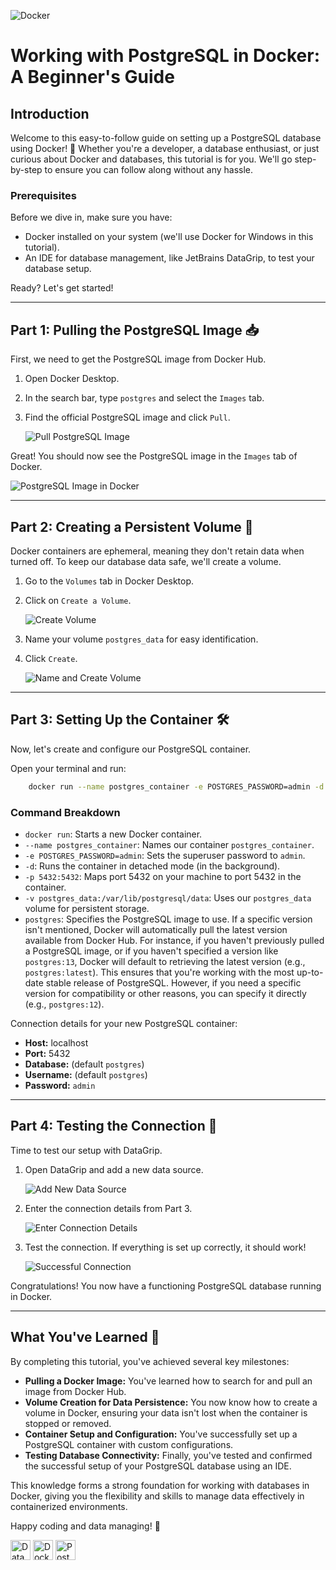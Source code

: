 ![Docker](image_8.png)

# Working with PostgreSQL in Docker: A Beginner's Guide

## Introduction

Welcome to this easy-to-follow guide on setting up a PostgreSQL database using Docker! 🐳 Whether you're a developer, a database enthusiast, or just curious about Docker and databases, this tutorial is for you. We'll go step-by-step to ensure you can follow along without any hassle.

### Prerequisites

Before we dive in, make sure you have:

- Docker installed on your system (we'll use Docker for Windows in this tutorial).
- An IDE for database management, like JetBrains DataGrip, to test your database setup.

Ready? Let's get started!

---

## Part 1: Pulling the PostgreSQL Image 📥

First, we need to get the PostgreSQL image from Docker Hub.

1. Open Docker Desktop.
2. In the search bar, type `postgres` and select the `Images` tab.
3. Find the official PostgreSQL image and click `Pull`.

   ![Pull PostgreSQL Image](image.png)

Great! You should now see the PostgreSQL image in the `Images` tab of Docker.

![PostgreSQL Image in Docker](image_1.png)

---

## Part 2: Creating a Persistent Volume 💾

Docker containers are ephemeral, meaning they don't retain data when turned off. To keep our database data safe, we'll create a volume.

1. Go to the `Volumes` tab in Docker Desktop.
2. Click on `Create a Volume`.

   ![Create Volume](image_3.png)

3. Name your volume `postgres_data` for easy identification.
4. Click `Create`.

   ![Name and Create Volume](image_4.png)

---

## Part 3: Setting Up the Container 🛠️

Now, let's create and configure our PostgreSQL container.

Open your terminal and run:

```bash
    docker run --name postgres_container -e POSTGRES_PASSWORD=admin -d -p 5432:5432 -v postgres_data:/var/lib/postgresql/data postgres
```

### Command Breakdown

- `docker run`: Starts a new Docker container.
- `--name postgres_container`: Names our container `postgres_container`.
- `-e POSTGRES_PASSWORD=admin`: Sets the superuser password to `admin`.
- `-d`: Runs the container in detached mode (in the background).
- `-p 5432:5432`: Maps port 5432 on your machine to port 5432 in the container.
- `-v postgres_data:/var/lib/postgresql/data`: Uses our `postgres_data` volume for persistent storage.
- `postgres`: Specifies the PostgreSQL image to use. If a specific version isn't mentioned, Docker will automatically pull the latest version available from Docker Hub. For instance, if you haven't previously pulled a PostgreSQL image, or if you haven't specified a version like `postgres:13`, Docker will default to retrieving the latest version (e.g., `postgres:latest`). This ensures that you're working with the most up-to-date stable release of PostgreSQL. However, if you need a specific version for compatibility or other reasons, you can specify it directly (e.g., `postgres:12`).


Connection details for your new PostgreSQL container:

- **Host:** localhost
- **Port:** 5432
- **Database:** (default `postgres`)
- **Username:** (default `postgres`)
- **Password:** `admin`

---

## Part 4: Testing the Connection 🧪

Time to test our setup with DataGrip.

1. Open DataGrip and add a new data source.

   ![Add New Data Source](image_5.png)

2. Enter the connection details from Part 3.

   ![Enter Connection Details](image_6.png)

3. Test the connection. If everything is set up correctly, it should work!

   ![Successful Connection](image_7.png)

Congratulations! You now have a functioning PostgreSQL database running in Docker.

---

## What You've Learned 🌟

By completing this tutorial, you've achieved several key milestones:

- **Pulling a Docker Image:** You've learned how to search for and pull an image from Docker Hub.
- **Volume Creation for Data Persistence:** You now know how to create a volume in Docker, ensuring your data isn't lost when the container is stopped or removed.
- **Container Setup and Configuration:** You've successfully set up a PostgreSQL container with custom configurations.
- **Testing Database Connectivity:** Finally, you've tested and confirmed the successful setup of your PostgreSQL database using an IDE.

This knowledge forms a strong foundation for working with databases in Docker, giving you the flexibility and skills to manage data effectively in containerized environments.

Happy coding and data managing! 🚀

<img alt="DataGrip" height="32" src="image_9.png"/>
<img alt="Docker" height="32" src="image_10.png"/>
<img alt="PostgreSQL" height="32" src="image_11.png"/>
